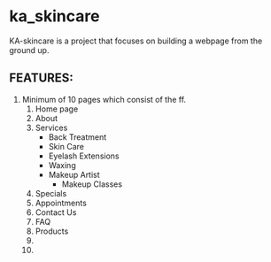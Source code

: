# ka_skincare

KA-skincare is a project that focuses on building a webpage from the ground up.

## FEATURES:
1. Minimum of 10 pages which consist of the ff.
	1. Home page
	2. About 
	3. Services
		- Back Treatment
		- Skin Care
		- Eyelash Extensions
		- Waxing
		- Makeup Artist
			- Makeup Classes	
	4. Specials
	5. Appointments
	6. Contact Us
	7. FAQ
	8. Products
	9.
	10.	
	 

